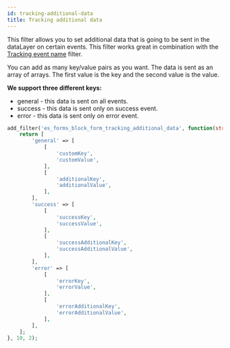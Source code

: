 ```yaml
---
id: tracking-additional-data
title: Tracking additional data
---
```


This filter allows you to set additional data that is going to be sent in the dataLayer on certain events. This filter works great in combination with the [Tracking event name](/forms/php/filters/block/form/tracking-event-name) filter.

You can add as many key/value pairs as you want. The data is sent as an array of arrays. The first value is the key and the second value is the value.

**We support three different keys:**
* general - this data is sent on all events.
* success - this data is sent only on success event.
* error - this data is sent only on error event.


```php
add_filter('es_forms_block_form_tracking_additional_data', function(string $formType, string $formId): string {
	return [
		'general' => [
			[
				'customKey',
				'customValue',
			],
			[
				'additionalKey',
				'additionalValue',
			],
		],
		'success' => [
			[
				'successKey',
				'successValue',
			],
			[
				'successAdditionalKey',
				'successAdditionalValue',
			],
		],
		'error' => [
			[
				'errorKey',
				'errorValue',
			],
			[
				'errorAdditionalKey',
				'errorAdditionalValue',
			],
		],
	];
}, 10, 2);
```
